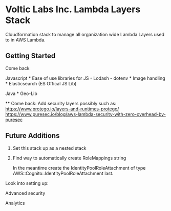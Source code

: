 # Voltic Labs Inc. Lambda Layers Stack

Cloudformation stack to manage all organization wide Lambda Layers used to in AWS Lambda.

## Getting Started
Come back


Javascript
    * Ease of use libraries for JS
        - Lodash
        - dotenv
    * Image handling
    * Elasticsearch (ES Offical JS Lib)

Java
    * Geo-Lib

** Come back:
Add security layers possibly such as:
https://www.protego.io/layers-and-runtimes-protego/
https://www.puresec.io/blog/aws-lambda-security-with-zero-overhead-by-puresec
## Future Additions
1. Set this stack up as a nested stack

2. Find way to automatically create RoleMappings string
    
    In the meantime create the IdentityPoolRoleAttachment of type AWS::Cognito::IdentityPoolRoleAttachment last.

Look into setting up:

Advanced security

Analytics
